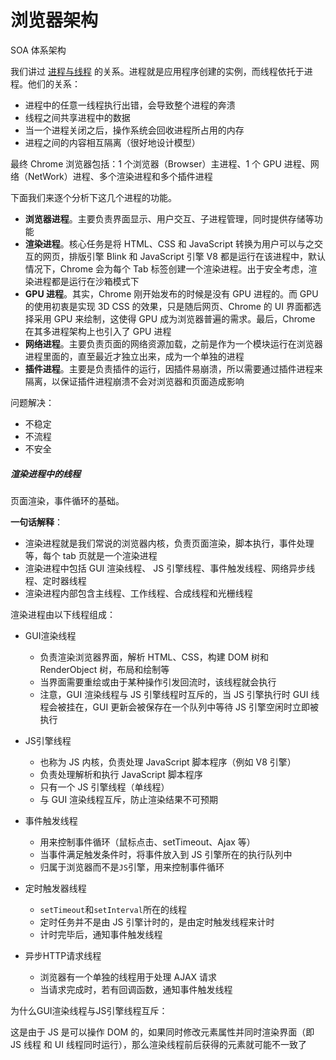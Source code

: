 # 浏览器架构



SOA 体系架构



我们讲过 [进程与线程](https://fe.azhubaby.com/CSBasic/进程与线程.html) 的关系。进程就是应用程序创建的实例，而线程依托于进程。他们的关系：

- 进程中的任意一线程执行出错，会导致整个进程的奔溃
- 线程之间共享进程中的数据
- 当一个进程关闭之后，操作系统会回收进程所占用的内存
- 进程之间的内容相互隔离（很好地设计模型）



最终 Chrome 浏览器包括：1 个浏览器（Browser）主进程、1 个 GPU 进程、网络（NetWork）进程、多个渲染进程和多个插件进程

下面我们来逐个分析下这几个进程的功能。

- **浏览器进程**。主要负责界面显示、用户交互、子进程管理，同时提供存储等功能
- **渲染进程**。核心任务是将 HTML、CSS 和 JavaScript 转换为用户可以与之交互的网页，排版引擎 Blink 和 JavaScript 引擎 V8 都是运行在该进程中，默认情况下，Chrome 会为每个 Tab 标签创建一个渲染进程。出于安全考虑，渲染进程都是运行在沙箱模式下
- **GPU 进程**。其实，Chrome 刚开始发布的时候是没有 GPU 进程的。而 GPU 的使用初衷是实现 3D CSS 的效果，只是随后网页、Chrome 的 UI 界面都选择采用 GPU 来绘制，这使得 GPU 成为浏览器普遍的需求。最后，Chrome 在其多进程架构上也引入了 GPU 进程
- **网络进程**。主要负责页面的网络资源加载，之前是作为一个模块运行在浏览器进程里面的，直至最近才独立出来，成为一个单独的进程
- **插件进程**。主要是负责插件的运行，因插件易崩溃，所以需要通过插件进程来隔离，以保证插件进程崩溃不会对浏览器和页面造成影响



问题解决：

- 不稳定
- 不流程
- 不安全



##### 渲染进程中的线程

页面渲染，事件循环的基础。

**一句话解释**： 

- 渲染进程就是我们常说的浏览器内核，负责页面渲染，脚本执行，事件处理等，每个 tab 页就是一个渲染进程
- 渲染进程中包括 GUI 渲染线程、 JS 引擎线程、事件触发线程、网络异步线程、定时器线程
- 渲染进程内部包含主线程、工作线程、合成线程和光栅线程

渲染进程由以下线程组成：

- GUI渲染线程

  - 负责渲染浏览器界面，解析 HTML、CSS，构建 DOM 树和 RenderObject 树，布局和绘制等
  - 当界面需要重绘或由于某种操作引发回流时，该线程就会执行
  - 注意，GUI 渲染线程与 JS 引擎线程时互斥的，当 JS 引擎执行时 GUI 线程会被挂在，GUI 更新会被保存在一个队列中等待 JS 引擎空闲时立即被执行

- JS引擎线程

  - 也称为 JS 内核，负责处理 JavaScript 脚本程序（例如 V8 引擎）
  - 负责处理解析和执行 JavaScript 脚本程序
  - 只有一个 JS 引擎线程（单线程）
  - 与 GUI 渲染线程互斥，防止渲染结果不可预期

- 事件触发线程

  - 用来控制事件循环（鼠标点击、setTimeout、Ajax 等）
  - 当事件满足触发条件时，将事件放入到 JS 引擎所在的执行队列中
  - 归属于浏览器而不是`JS`引擎，用来控制事件循环

- 定时触发器线程

  - `setTimeout`和`setInterval`所在的线程
  - 定时任务并不是由 JS 引擎计时的，是由定时触发线程来计时
  - 计时完毕后，通知事件触发线程

- 异步HTTP请求线程

  - 浏览器有一个单独的线程用于处理 AJAX 请求
  - 当请求完成时，若有回调函数，通知事件触发线程

  

为什么GUI渲染线程与JS引擎线程互斥：

这是由于 JS 是可以操作 DOM 的，如果同时修改元素属性并同时渲染界面（即 JS 线程 和 UI 线程同时运行），那么渲染线程前后获得的元素就可能不一致了















